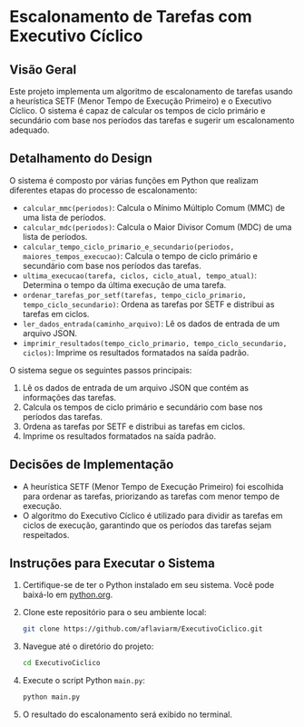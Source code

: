 
# Escalonamento de Tarefas com Executivo Cíclico

## Visão Geral

Este projeto implementa um algoritmo de escalonamento de tarefas usando a heurística SETF (Menor Tempo de Execução Primeiro) e o Executivo Cíclico. O sistema é capaz de calcular os tempos de ciclo primário e secundário com base nos períodos das tarefas e sugerir um escalonamento adequado.

## Detalhamento do Design

O sistema é composto por várias funções em Python que realizam diferentes etapas do processo de escalonamento:

- `calcular_mmc(periodos)`: Calcula o Mínimo Múltiplo Comum (MMC) de uma lista de períodos.
- `calcular_mdc(periodos)`: Calcula o Maior Divisor Comum (MDC) de uma lista de períodos.
- `calcular_tempo_ciclo_primario_e_secundario(periodos, maiores_tempos_execucao)`: Calcula o tempo de ciclo primário e secundário com base nos períodos das tarefas.
- `ultima_execucao(tarefa, ciclos, ciclo_atual, tempo_atual)`: Determina o tempo da última execução de uma tarefa.
- `ordenar_tarefas_por_setf(tarefas, tempo_ciclo_primario, tempo_ciclo_secundario)`: Ordena as tarefas por SETF e distribui as tarefas em ciclos.
- `ler_dados_entrada(caminho_arquivo)`: Lê os dados de entrada de um arquivo JSON.
- `imprimir_resultados(tempo_ciclo_primario, tempo_ciclo_secundario, ciclos)`: Imprime os resultados formatados na saída padrão.

O sistema segue os seguintes passos principais:

1. Lê os dados de entrada de um arquivo JSON que contém as informações das tarefas.
2. Calcula os tempos de ciclo primário e secundário com base nos períodos das tarefas.
3. Ordena as tarefas por SETF e distribui as tarefas em ciclos.
4. Imprime os resultados formatados na saída padrão.

## Decisões de Implementação

- A heurística SETF (Menor Tempo de Execução Primeiro) foi escolhida para ordenar as tarefas, priorizando as tarefas com menor tempo de execução.
- O algoritmo do Executivo Cíclico é utilizado para dividir as tarefas em ciclos de execução, garantindo que os períodos das tarefas sejam respeitados.

## Instruções para Executar o Sistema

1. Certifique-se de ter o Python instalado em seu sistema. Você pode baixá-lo em [python.org](https://www.python.org/downloads/).

2. Clone este repositório para o seu ambiente local:

    ```bash
    git clone https://github.com/aflaviarm/ExecutivoCiclico.git
    ```

3. Navegue até o diretório do projeto:

    ```bash
    cd ExecutivoCiclico
    ```

4. Execute o script Python `main.py`:

    ```bash
    python main.py
    ```

5. O resultado do escalonamento será exibido no terminal.
